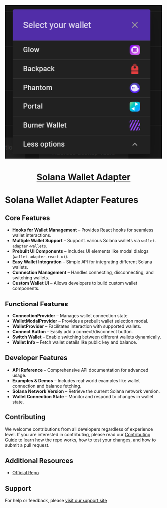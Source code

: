 <p align="center">
    <br />
    <a href="https://thirdweb.com">
        <img src="https://github.com/anza-xyz/wallet-adapter/raw/master/wallets.png" width="600" alt=""/></a>
    <br />
</p>

<h1 align="center"><a href='https://solana-walletadapter.vercel.app/'>Solana Wallet Adapter</a></h1>

# Solana Wallet Adapter Features

## Core Features
- **Hooks for Wallet Management** – Provides React hooks for seamless wallet interactions.
- **Multiple Wallet Support** – Supports various Solana wallets via `wallet-adapter-wallets`.
- **Prebuilt UI Components** – Includes UI elements like modal dialogs (`wallet-adapter-react-ui`).
- **Easy Wallet Integration** – Simple API for integrating different Solana wallets.
- **Connection Management** – Handles connecting, disconnecting, and switching wallets.
- **Custom Wallet UI** – Allows developers to build custom wallet components.

## Functional Features
- **ConnectionProvider** – Manages wallet connection state.
- **WalletModalProvider** – Provides a prebuilt wallet selection modal.
- **WalletProvider** – Facilitates interaction with supported wallets.
- **Connect Button** – Easily add a connect/disconnect button.
- **Switch Wallet** – Enable switching between different wallets dynamically.
- **Wallet Info** – Fetch wallet details like public key and balance.

## Developer Features
- **API Reference** – Comprehensive API documentation for advanced usage.
- **Examples & Demos** – Includes real-world examples like wallet connection and balance fetching.
- **Solana Network Version** – Retrieve the current Solana network version.
- **Wallet Connection State** – Monitor and respond to changes in wallet state.

## Contributing

We welcome contributions from all developers regardless of experience level. If you are interested in contributing, please read our [Contributing Guide](.github/contributing.md) to learn how the repo works, how to test your changes, and how to submit a pull request.


## Additional Resources

- [Official Repo](https://github.com/anza-xyz/wallet-adapter)

## Support

For help or feedback, please [visit our support site](https://thirdweb.com/support)
